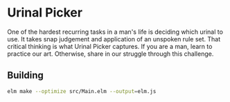 # Urinal Picker

One of the hardest recurring tasks in a man's life is deciding which urinal to use. It takes snap judgement and application of an unspoken rule set. That critical thinking is what Urinal Picker captures. If you are a man, learn to practice our art. Otherwise, share in our struggle through this challenge.

## Building

```sh
elm make --optimize src/Main.elm --output=elm.js
```